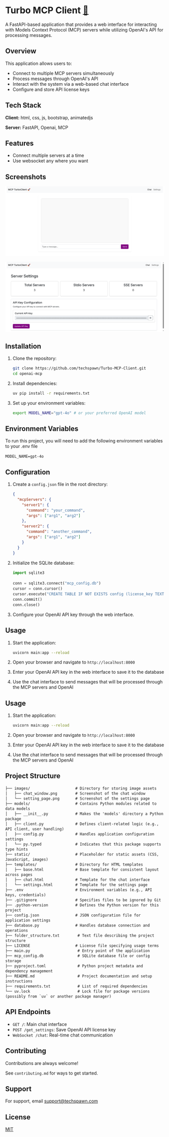 # Turbo MCP Client [🚀](http://127.0.0.1:8080/#)

A FastAPI-based application that provides a web interface for interacting with Models Context Protocol (MCP) servers while utilizing OpenAI's API for processing messages.

## Overview

This application allows users to:

- Connect to multiple MCP servers simultaneously
- Process messages through OpenAI's API
- Interact with the system via a web-based chat interface
- Configure and store API license keys

## Tech Stack

**Client:** html, css, js, bootstrap, animatedjs

**Server:** FastAPI, Openai, MCP

## Features

- Connect multiple servers at a time
- Use websocket any where you want

## Screenshots

![App Screenshot](images/chat_window.png "Chat window image")

![App Screenshot](images/setting_page.png "Setting page image")

## Installation

1. Clone the repository:

   ```bash
   git clone https://github.com/techspawn/Turbo-MCP-Client.git
   cd openai-mcp
   ```
2. Install dependencies:

   ```bash
   uv pip install -r requirements.txt
   ```
3. Set up your environment variables:

   ```bash
   export MODEL_NAME="gpt-4o" # or your preferred OpenAI model
   ```

## Environment Variables

To run this project, you will need to add the following environment variables to your .env file

`MODEL_NAME=gpt-4o`

## Configuration

1. Create a `config.json` file in the root directory:

   ```json
   {
     "mcpServers": {
       "server1": {
         "command": "your_command",
         "args": ["arg1", "arg2"]
       },
       "server2": {
         "command": "another_command",
         "args": ["arg1", "arg2"]
       }
     }
   }
   ```
2. Initialize the SQLite database:

   ```python
   import sqlite3

   conn = sqlite3.connect("mcp_config.db")
   cursor = conn.cursor()
   cursor.execute("CREATE TABLE IF NOT EXISTS config (license_key TEXT)")
   conn.commit()
   conn.close()
   ```
3. Configure your OpenAI API key through the web interface.

## Usage

1. Start the application:

   ```bash
   uvicorn main:app --reload
   ```
2. Open your browser and navigate to `http://localhost:8000`
3. Enter your OpenAI API key in the web interface to save it to the database
4. Use the chat interface to send messages that will be processed through the MCP servers and OpenAI

## Usage

1. Start the application:

   ```bash
   uvicorn main:app --reload
   ```
2. Open your browser and navigate to `http://localhost:8000`
3. Enter your OpenAI API key in the web interface to save it to the database
4. Use the chat interface to send messages that will be processed through the MCP servers and OpenAI

## Project Structure

```
├── images/                    # Directory for storing image assets
│   ├── chat_window.png        # Screenshot of the chat window
│   └── setting_page.png       # Screenshot of the settings page
├── models/                    # Contains Python modules related to data models
│   ├── __init__.py            # Makes the 'models' directory a Python package
│   ├── client.py              # Defines client-related logic (e.g., API client, user handling)
│   ├── config.py              # Handles application configuration settings
│   └── py.typed               # Indicates that this package supports type hints
├── static/                    # Placeholder for static assets (CSS, JavaScript, images)
├── templates/                 # Directory for HTML templates
│   ├── base.html              # Base template for consistent layout across pages
│   ├── chat.html              # Template for the chat interface
│   └── settings.html          # Template for the settings page
├── .env                       # Environment variables (e.g., API keys, credentials)
├── .gitignore                 # Specifies files to be ignored by Git
├── .python-version            # Defines the Python version for this project
├── config.json                # JSON configuration file for application settings
├── database.py                # Handles database connection and operations
├── folder_structure.txt        # Text file describing the project structure
├── LICENSE                    # License file specifying usage terms
├── main.py                     # Entry point of the application
├── mcp_config.db               # SQLite database file or config storage
├── pyproject.toml              # Python project metadata and dependency management
├── README.md                   # Project documentation and setup instructions
├── requirements.txt            # List of required dependencies
└── uv.lock                     # Lock file for package versions (possibly from `uv` or another package manager)

```

## API Endpoints

- `GET /`: Main chat interface
- `POST /get_settings`: Save OpenAI API license key
- `WebSocket /chat`: Real-time chat communication

## Contributing

Contributions are always welcome!

See `contributing.md` for ways to get started.

## Support

For support, email [support@techspawn.com](support@techspawn.com)

## License

[MIT](https://choosealicense.com/licenses/mit/)
